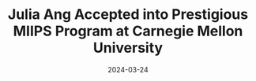 ---
layout: new
title: "Julia Ang Accepted into Prestigious MIIPS Program at Carnegie Mellon University"
description:
image: /assets/images/Julia-Ang.jpg
date:  "2024-03-24"
category: Activities
---